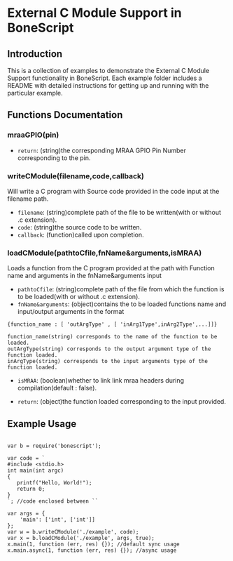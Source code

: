# External C Module Support in BoneScript


## Introduction 

This is a collection of examples to demonstrate the External C Module Support functionality in BoneScript. Each example folder includes a README with detailed instructions for getting up and running with the particular example.

## Functions Documentation 

### mraaGPIO(pin)

* `return`: (string)the corresponding MRAA GPIO Pin Number corresponding to the pin.

### writeCModule(filename,code,callback)

Will write a C program with Source code provided in the code input at the filename path.

* `filename`: (string)complete path of the file to be written(with or without .c extension).
* `code`: (string)the source code to be written.
* `callback`: (function)called upon completion.

### loadCModule(pathtoCfile,fnName&arguments,isMRAA)

Loads a function from the C program provided at the path with Function name and arguments in the fnName&arguments input

* `pathtoCfile`: (string)complete path of the file from which the function is to be loaded(with or without .c extension).
* `fnName&arguments`: (object)contains the to be loaded functions name and input/output arguments in the format 

```
{function_name : [ 'outArgType' , [ 'inArg1Type',inArg2Type',...]]}

function_name(string) corresponds to the name of the function to be loaded.
outArgType(string) corresponds to the output argument type of the function loaded.
inArgType(string) corresponds to the input arguments type of the function loaded.
```

* `isMRAA`: (boolean)whether to link link mraa headers during compilation(default : false).

* `return`: (object)the function loaded corresponding to the input provided.


## Example Usage

```

var b = require('bonescript');

var code = `
#include <stdio.h>
int main(int argc)
{
   printf("Hello, World!");
   return 0;
}
`; //code enclosed between ``

var args = {
    'main': ['int', ['int']]
};
var w = b.writeCModule('./example', code);
var x = b.loadCModule('./example', args, true);
x.main(1, function (err, res) {}); //default sync usage
x.main.async(1, function (err, res) {}); //async usage

```







